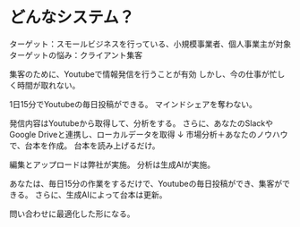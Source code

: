 # どんなシステム？
ターゲット：スモールビジネスを行っている、小規模事業者、個人事業主が対象
ターゲットの悩み：クライアント集客

集客のために、Youtubeで情報発信を行うことが有効
しかし、今の仕事が忙しく時間が取れない。

1日15分でYoutubeの毎日投稿ができる。
マインドシェアを奪わない。

発信内容はYoutubeから取得して、分析をする。
さらに、あなたのSlackやGoogle Driveと連携し、ローカルデータを取得
↓
市場分析＋あなたのノウハウで、台本を作成。
台本を読み上げるだけ。

編集とアップロードは弊社が実施。
分析は生成AIが実施。

あなたは、毎日15分の作業をするだけで、Youtubeの毎日投稿ができ、集客ができる。
さらに、生成AIによって台本は更新。

問い合わせに最適化した形になる。

